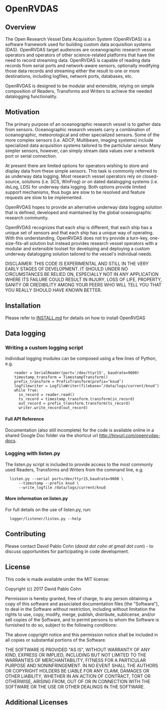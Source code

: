 # OpenRVDAS

## Overview

The Open Research Vessel Data Acquisition System (OpenRVDAS) is a
software framework used for building custom data acquisition systems
(DAS).  OpenRVDAS target audiences are oceanographic research vessel
operators and operators of other science-related platforms that have
the need to record streaming data.  OpenRVDAS is capable of reading
data records from serial ports and network-aware sensors, optionally
modifying those data records and streaming either the result to one or
more destinations, including logfiles, network ports, databases, etc.

OpenRVDAS is designed to be modular and extensible, relying on simple
composition of Readers, Transforms and Writers to achieve the needed
datalogging functionality.

## Motivation

The primary purpose of an oceanographic research vessel is to gather
data from sensors. Oceanographic research vessels carry a combination
of oceanographic, meteorological and other specialized sensors. Some
of the more complex sensors (i.e. ADCP, Multibeam, imaging systems)
include specialized data acquisition systems tailored to the
particlular sensor. Many simpler sensors, however, can simply stream
data values over a network port or serial connection.

At present there are limited options for operators wishing to store
and display data from these simple sensors. This task is commonly
referred to as underway data logging.  Most research vessel operators
rely on closed-source, solutions (i.e. SCS, WinFrog) or on dated
datalogging systems (i.e.  dsLog, LDS) for underway data logging.
Both options provide limited support mechanisms, thus bugs are slow to
be resolved and feature requests are slow to be implemented.

OpenRVDAS hopes to provide an alternative underway data logging 
solution that is defined, developed and maintained by the global
oceanographic research community.

OpenRVDAS recognizes that each ship is different, that each ship has a
unique set of sensors and that each ship has a unique way of
operating.  With this understanding, OpenRVDAS does not try provide a
turn-key, one- size-fits-all solution but instead provides research
vessel operators with a modular and extensible toolset for developing
and deploying a custom underway datalogging solution tailored to the
vessel's individual needs.

DISCLAIMER: THIS CODE IS EXPERIMENTAL AND STILL IN THE *VERY* EARLY
STAGES OF DEVELOPMENT. IT SHOULD UNDER NO CIRCUMSTANCES BE RELIED ON,
ESPECIALLY NOT IN ANY APPLICATION WHERE ITS FAILURE COULD RESULT IN
INJURY, LOSS OF LIFE, PROPERTY, SANITY OR CREDIBILITY AMONG YOUR PEERS
WHO WILL TELL YOU THAT YOU REALLY SHOULD HAVE KNOWN BETTER.

## Installation

Please refer to [INSTALL.md](./INSTALL.md) for details on how to install OpenRVDAS

## Data logging

### Writing a custom logging script
Individual logging modules can be composed using a few lines of
Python, e.g.

```
    reader = SerialReader(port='/dev/ttyr15', baudrate=9600)
    timestamp_transform = TimestampTransform()
    prefix_transform = PrefixTransform(prefix=‘knud’)
    logfilewriter = LogfileWriter(filebase=‘/data/logs/current/knud’)
    while True:
      in_record = reader.read()
      ts_record = timestamp_transform.transform(in_record)
      out_record = prefix_transform.transform(ts_record)
      writer.write_record(out_record)
```

#### Full API Reference
Documentation (also still incomplete) for the code is available online
in a shared Google Doc folder via the shortcut url
<http://tinyurl.com/openrvdas-docs>.

### Logging with listen.py
The listen.py script is included to provide access to the most
commonly used Readers, Transforms and Writers from the command line,
e.g.
```
  listen.py --serial port=/dev/ttyr15,baudrate=9600 \
      --timestamp --prefix knud \
      --write_logfile /data/logs/current/knud
```
#### More information on listen.py
For full details on the use of listen.py, run:
```
  logger/listener/listen.py --help
```

## Contributing

Please contact David Pablo Cohn (*david dot cohn at gmail dot com*) - to discuss
opportunities for participating in code development.

## License

This code is made available under the MIT license:

Copyright (c) 2017 David Pablo Cohn

Permission is hereby granted, free of charge, to any person obtaining a copy
of this software and associated documentation files (the "Software"), to deal
in the Software without restriction, including without limitation the rights
to use, copy, modify, merge, publish, distribute, sublicense, and/or sell
copies of the Software, and to permit persons to whom the Software is
furnished to do so, subject to the following conditions:

The above copyright notice and this permission notice shall be included in all
copies or substantial portions of the Software.

THE SOFTWARE IS PROVIDED "AS IS", WITHOUT WARRANTY OF ANY KIND, EXPRESS OR
IMPLIED, INCLUDING BUT NOT LIMITED TO THE WARRANTIES OF MERCHANTABILITY,
FITNESS FOR A PARTICULAR PURPOSE AND NONINFRINGEMENT. IN NO EVENT SHALL THE
AUTHORS OR COPYRIGHT HOLDERS BE LIABLE FOR ANY CLAIM, DAMAGES OR OTHER
LIABILITY, WHETHER IN AN ACTION OF CONTRACT, TORT OR OTHERWISE, ARISING FROM,
OUT OF OR IN CONNECTION WITH THE SOFTWARE OR THE USE OR OTHER DEALINGS IN THE
SOFTWARE.

## Additional Licenses
